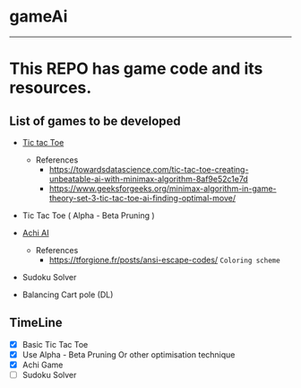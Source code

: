 # gameAi
---
# This REPO has game code and its resources.

## List of games to be developed 
- [Tic tac Toe](TicTacToe_AI.ipynb)
  - References 
    - https://towardsdatascience.com/tic-tac-toe-creating-unbeatable-ai-with-minimax-algorithm-8af9e52c1e7d
    - https://www.geeksforgeeks.org/minimax-algorithm-in-game-theory-set-3-tic-tac-toe-ai-finding-optimal-move/
    
- Tic Tac Toe ( Alpha - Beta Pruning )
- [Achi AI](AchiAI.ipynb)
  - References
    - https://tforgione.fr/posts/ansi-escape-codes/ `Coloring scheme`
- Sudoku Solver
- Balancing Cart pole (DL)


## TimeLine
- [x] Basic Tic Tac Toe
- [x] Use Alpha - Beta Pruning Or other optimisation technique
- [x] Achi Game
- [ ] Sudoku Solver
